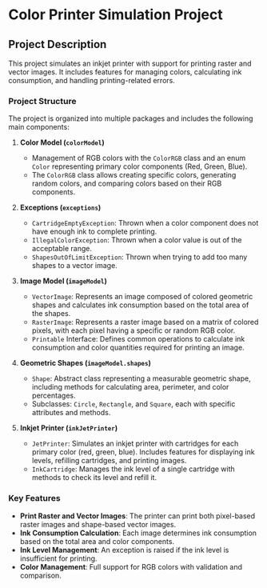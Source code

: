 # Color Printer Simulation Project

## Project Description

This project simulates an inkjet printer with support for printing raster and vector images. It includes features for managing colors, calculating ink consumption, and handling printing-related errors.

### Project Structure

The project is organized into multiple packages and includes the following main components:

1. **Color Model (`colorModel`)**  
   - Management of RGB colors with the `ColorRGB` class and an enum `Color` representing primary color components (Red, Green, Blue).  
   - The `ColorRGB` class allows creating specific colors, generating random colors, and comparing colors based on their RGB components.

2. **Exceptions (`exceptions`)**  
   - `CartridgeEmptyException`: Thrown when a color component does not have enough ink to complete printing.  
   - `IllegalColorException`: Thrown when a color value is out of the acceptable range.  
   - `ShapesOutOfLimitException`: Thrown when trying to add too many shapes to a vector image.

3. **Image Model (`imageModel`)**  
   - `VectorImage`: Represents an image composed of colored geometric shapes and calculates ink consumption based on the total area of the shapes.  
   - `RasterImage`: Represents a raster image based on a matrix of colored pixels, with each pixel having a specific or random RGB color.  
   - `Printable` Interface: Defines common operations to calculate ink consumption and color quantities required for printing an image.

4. **Geometric Shapes (`imageModel.shapes`)**  
   - `Shape`: Abstract class representing a measurable geometric shape, including methods for calculating area, perimeter, and color percentages.  
   - Subclasses: `Circle`, `Rectangle`, and `Square`, each with specific attributes and methods.

5. **Inkjet Printer (`inkJetPrinter`)**  
   - `JetPrinter`: Simulates an inkjet printer with cartridges for each primary color (red, green, blue). Includes features for displaying ink levels, refilling cartridges, and printing images.  
   - `InkCartridge`: Manages the ink level of a single cartridge with methods to check its level and refill it.

### Key Features

- **Print Raster and Vector Images**: The printer can print both pixel-based raster images and shape-based vector images.  
- **Ink Consumption Calculation**: Each image determines ink consumption based on the total area and color components.  
- **Ink Level Management**: An exception is raised if the ink level is insufficient for printing.  
- **Color Management**: Full support for RGB colors with validation and comparison.
